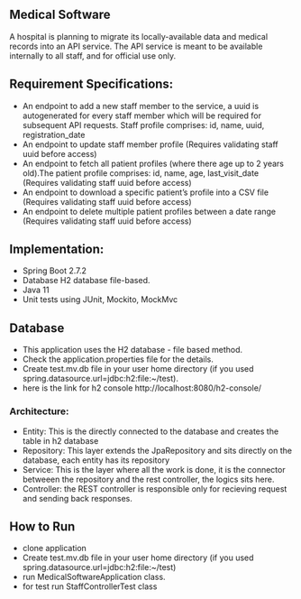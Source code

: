 ## Medical Software
A hospital is planning to migrate its locally-available data and medical records into an API service. The
API service is meant to be available internally to all staff, and for official use only.


## Requirement Specifications:
- An endpoint to add a new staff member to the service, a uuid is autogenerated for every staff member which will be required for subsequent API requests.
Staff profile comprises: id, name, uuid, registration_date
- An endpoint to update staff member profile (Requires validating staff uuid before access)
- An endpoint to fetch all patient profiles (where there age up to 2 years old).The patient profile comprises: id, name, age, last_visit_date (Requires validating staff uuid before access)
- An endpoint to download a specific patient’s profile into a CSV file
(Requires validating staff uuid before access)
- An endpoint to delete multiple patient profiles between a date range (Requires validating staff uuid before access)


## Implementation:
- Spring Boot 2.7.2
- Database H2 database file-based.
- Java 11
- Unit tests using JUnit, Mockito, MockMvc

## Database
- This application uses the H2 database - file based method. 
- Check the application.properties file for the details. 
- Create test.mv.db file in your user home directory (if you used spring.datasource.url=jdbc:h2:file:~/test). 
- here is the link for h2 console http://localhost:8080/h2-console/


### Architecture: 
- Entity: This is the directly connected to the database and creates the table in h2 database
- Repository: This layer extends the JpaRepository and sits directly on the database, each entity has its repository
- Service: This is the layer where all the work is done, it is the connector betweeen the repository and the rest controller, the logics sits here.
- Controller: the REST controller is responsible only for recieving request and sending back responses.

## How to Run
- clone application
- Create test.mv.db file in your user home directory (if you used spring.datasource.url=jdbc:h2:file:~/test)
- run MedicalSoftwareApplication class.
- for test run StaffControllerTest class



